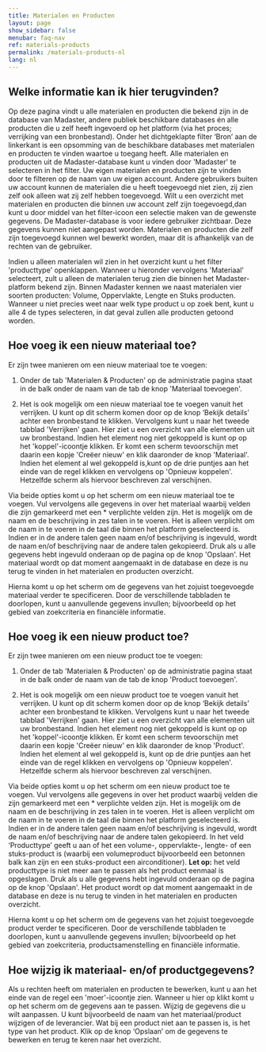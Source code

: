 ```yaml
---
title: Materialen en Producten
layout: page
show_sidebar: false
menubar: faq-nav
ref: materials-products
permalink: /materials-products-nl
lang: nl
---
```


## Welke informatie kan ik hier terugvinden?
Op deze pagina vindt u alle materialen en producten die bekend zijn in de database van Madaster, andere publiek beschikbare databases én alle producten die u zelf heeft ingevoerd op het platform (via het proces; verrijking van een bronbestand). Onder het dichtgeklapte filter ‘Bron’ aan de linkerkant is een opsomming van de beschikbare databases met materialen en producten te vinden waartoe u toegang heeft. Alle materialen en producten uit de Madaster-database kunt u vinden door 'Madaster' te selecteren in het filter. Uw eigen materialen en producten zijn te vinden door te filteren op de naam van uw eigen account. Andere gebruikers buiten uw account kunnen de materialen die u heeft toegevoegd niet zien, zij zien zelf ook alleen wat zij zelf hebben toegevoegd. Wilt u een overzicht met materialen en producten die binnen uw account zelf zijn toegevoegd,dan kunt u door middel van het filter-icoon een selectie maken van de gewenste gegevens. De Madaster-database is voor iedere gebruiker zichtbaar. Deze gegevens kunnen niet aangepast worden. Materialen en producten die zelf zijn toegevoegd kunnen wel bewerkt worden, maar dit is afhankelijk van de rechten van de gebruiker.

Indien u alleen materialen wil zien in het overzicht kunt u het filter 'producttype' openklappen. Wanneer u hieronder vervolgens 'Materiaal' selecteert, zult u alleen de materialen terug zien die binnen het Madaster-platform bekend zijn. Binnen Madaster kennen we naast materialen vier soorten producten: Volume, Oppervlakte, Lengte en Stuks producten. Wanneer u niet precies weet naar welk type product u op zoek bent, kunt u alle 4 de types selecteren, in dat geval zullen alle producten getoond worden.

## Hoe voeg ik een nieuw materiaal toe?
Er zijn twee manieren om een nieuw materiaal toe te voegen:
1. Onder de tab 'Materialen & Producten' op de administratie pagina staat in de balk onder de naam van de tab de knop 'Materiaal toevoegen'. 

2. Het is ook mogelijk om een nieuw materiaal toe te voegen vanuit het verrijken. U kunt op dit scherm komen door op de knop ‘Bekijk details’ achter een bronbestand te klikken. Vervolgens kunt u naar het tweede tabblad 'Verrijken' gaan. Hier ziet u een overzicht van alle elementen uit uw bronbestand. Indien het element nog niet gekoppeld is kunt op op het 'koppel'-icoontje klikken. Er komt een scherm tevoorschijn met daarin een kopje 'Creëer nieuw' en klik daaronder de knop 'Materiaal'. Indien het element al wel gekoppeld is,kunt op de drie puntjes aan het einde van de regel klikken en vervolgens op 'Opnieuw koppelen'. Hetzelfde scherm als hiervoor beschreven zal verschijnen.

Via beide opties komt u op het scherm om een nieuw materiaal toe te voegen. Vul vervolgens alle gegevens in over het materiaal waarbij velden die zijn gemarkeerd met een * verplichte velden zijn. Het is mogelijk om de naam en de beschrijving in zes talen in te voeren. Het is alleen verplicht om de naam in te voeren in de taal die binnen het platform geselecteerd is. Indien er in de andere talen geen naam en/of beschrijving is ingevuld, wordt de naam en/of beschrijving naar de andere talen gekopieerd. Druk als u alle gegevens hebt ingevuld onderaan op de pagina op de knop 'Opslaan'. Het materiaal wordt op dat moment aangemaakt in de database en deze is nu terug te vinden in het materialen en producten overzicht.

Hierna komt u op het scherm om de gegevens van het zojuist toegevoegde materiaal verder te specificeren. Door de verschillende tabbladen te doorlopen, kunt u aanvullende gegevens invullen; bijvoorbeeld op het gebied van zoekcriteria en financiële informatie.

## Hoe voeg ik een nieuw product toe?
Er zijn twee manieren om een nieuw product toe te voegen:
1.  Onder de tab 'Materialen & Producten' op de administratie pagina staat in de balk onder de naam van de tab de knop 'Product toevoegen'. 

2.  Het is ook mogelijk om een nieuw product toe te voegen vanuit het verrijken. U kunt op dit scherm komen door op de knop ‘Bekijk details’ achter een bronbestand te klikken. Vervolgens kunt u naar het tweede tabblad 'Verrijken' gaan. Hier ziet u een overzicht van alle elementen uit uw bronbestand. Indien het element nog niet gekoppeld is kunt op op het 'koppel'-icoontje klikken. Er komt een scherm tevoorschijn met daarin een kopje 'Creëer nieuw' en klik daaronder de knop 'Product'. Indien het element al wel gekoppeld is, kunt op de drie puntjes aan het einde van de regel klikken en vervolgens op 'Opnieuw koppelen'. Hetzelfde scherm als hiervoor beschreven zal verschijnen.

Via beide opties komt u op het scherm om een nieuw product toe te voegen. Vul vervolgens alle gegevens in over het product waarbij velden die zijn gemarkeerd met een * verplichte velden zijn. Het is mogelijk om de naam en de beschrijving in zes talen in te voeren. Het is alleen verplicht om de naam in te voeren in de taal die binnen het platform geselecteerd is. Indien er in de andere talen geen naam en/of beschrijving is ingevuld, wordt de naam en/of beschrijving naar de andere talen gekopieerd. In het veld ‘Producttype’ geeft u aan of het een volume-, oppervlakte-, lengte- of een stuks-product is (waarbij een volumeproduct bijvoorbeeld een betonnen balk kan zijn en een stuks-product een airconditioner). **Let op:** het veld producttype is niet meer aan te passen als het product eenmaal is opgeslagen.  Druk als u alle gegevens hebt ingevuld onderaan op de pagina op de knop 'Opslaan'. Het product wordt op dat moment aangemaakt in de database en deze is nu terug te vinden in het materialen en producten overzicht.

Hierna komt u op het scherm om de gegevens van het zojuist toegevoegde product verder te specificeren. Door de verschillende tabbladen te doorlopen, kunt u aanvullende gegevens invullen; bijvoorbeeld op het gebied van zoekcriteria, productsamenstelling en financiële informatie.

## Hoe wijzig ik materiaal- en/of productgegevens?
Als u rechten heeft om materialen en producten te bewerken, kunt u aan het einde van de regel een 'moer'-icoontje zien. Wanneer u hier op klikt komt u op het scherm om de gegevens aan te passen. Wijzig de gegevens die u wilt aanpassen. U kunt bijvoorbeeld de naam van het materiaal/product wijzigen of de leverancier. Wat bij een product niet aan te passen is, is het type van het product.
Klik op de knop ‘Opslaan’ om de gegevens te bewerken en terug te keren naar het overzicht.